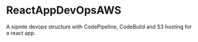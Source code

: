 # ReactAppDevOpsAWS
A sipmle devops structure with CodePipeline, CodeBuild and S3 hosting for a react app.
